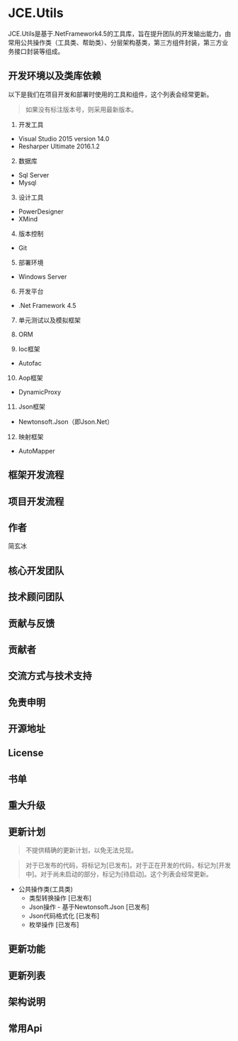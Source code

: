 # JCE.Utils
JCE.Utils是基于.NetFramework4.5的工具库，旨在提升团队的开发输出能力，由常用公共操作类（工具类、帮助类）、分层架构基类，第三方组件封装，第三方业务接口封装等组成。

## 开发环境以及类库依赖

以下是我们在项目开发和部署时使用的工具和组件，这个列表会经常更新。

> 如果没有标注版本号，则采用最新版本。

1. 开发工具
  - Visual Studio 2015 version 14.0
  - Resharper Ultimate 2016.1.2

2. 数据库
  - Sql Server
  - Mysql

3. 设计工具
  - PowerDesigner
  - XMind

4. 版本控制
  - Git
  
5. 部署环境
  - Windows Server

6. 开发平台
  - .Net Framework 4.5

7. 单元测试以及模拟框架


8. ORM


9. Ioc框架
  - Autofac

10. Aop框架
  - DynamicProxy

11. Json框架
  - Newtonsoft.Json（即Json.Net）

12. 映射框架
  - AutoMapper

## 框架开发流程

## 项目开发流程

## 作者
简玄冰

## 核心开发团队

## 技术顾问团队

## 贡献与反馈

## 贡献者

## 交流方式与技术支持

## 免责申明

## 开源地址

## License

## 书单

## 重大升级

## 更新计划
> 不提供精确的更新计划，以免无法兑现。

> 对于已发布的代码，将标记为[已发布]。对于正在开发的代码，标记为[开发中]。对于尚未启动的部分，标记为[待启动]。这个列表会经常更新。

- 公共操作类(工具类)
  - 类型转换操作 [已发布]
  - Json操作 - 基于Newtonsoft.Json [已发布]
  - Json代码格式化 [已发布]
  - 枚举操作 [已发布]


## 更新功能

## 更新列表

## 架构说明

## 常用Api